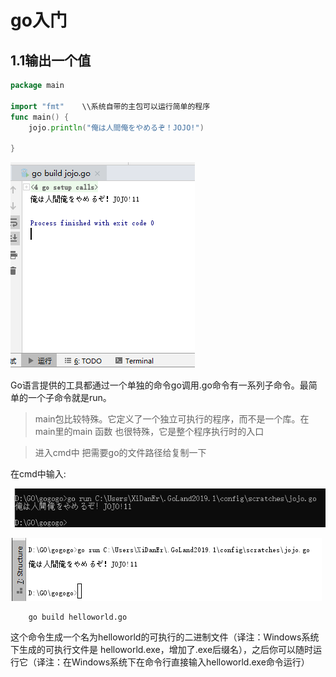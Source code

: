 # go入门

## 1.1输出一个值

```go
package main  

import "fmt"    \\系统自带的主包可以运行简单的程序
func main() {
	jojo.println("俺は人間俺をやめるぞ！JOJO!")

}
```
![](img/2.png)


Go语言提供的工具都通过一个单独的命令go调用.go命令有一系列子命令。最简单的一个子命令就是run。

>main包比较特殊。它定义了一个独立可执行的程序，而不是一个库。在main里的main 函数 也很特殊，它是整个程序执行时的入口


>进入cmd中 把需要go的文件路径给复制一下<br>

在cmd中输入:

![](img/1.png)

![](img/3.png)


        go build helloworld.go


这个命令生成一个名为helloworld的可执行的二进制文件（译注：Windows系统下生成的可执行文件是
helloworld.exe，增加了.exe后缀名），之后你可以随时运行它（译注：在Windows系统下在命令行直接输入helloworld.exe命令运行）














